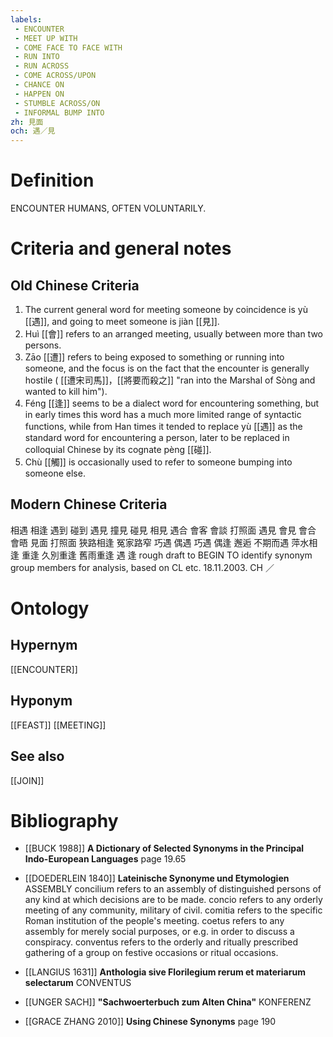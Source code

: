 ```yaml
---
labels: 
 - ENCOUNTER
 - MEET UP WITH
 - COME FACE TO FACE WITH
 - RUN INTO
 - RUN ACROSS
 - COME ACROSS/UPON
 - CHANCE ON
 - HAPPEN ON
 - STUMBLE ACROSS/ON
 - INFORMAL BUMP INTO
zh: 見面
och: 遇／見
---
```


# Definition
ENCOUNTER HUMANS, OFTEN VOLUNTARILY.
# Criteria and general notes
## Old Chinese Criteria
1. The current general word for meeting someone by coincidence is yù [[遇]], and going to meet someone is jiàn [[見]].
2. Huì [[會]] refers to an arranged meeting, usually between more than two persons.
3. Zāo [[遭]] refers to being exposed to something or running into someone, and the focus is on the fact that the encounter is generally hostile ( [[遭宋司馬]]，[[將要而殺之]] "ran into the Marshal of Sòng and wanted to kill him").
4. Féng [[逢]] seems to be a dialect word for encountering something, but in early times this word has a much more limited range of syntactic functions, while from Han times it tended to replace yù [[遇]] as the standard word for encountering a person, later to be replaced in colloquial Chinese by its cognate pèng [[碰]].
5. Chù [[觸]] is occasionally used to refer to someone bumping into someone else.
## Modern Chinese Criteria
相遇
相逢
遇到
碰到
遇見
撞見
碰見
相見
遇合
會客
會談
打照面
遇見
會見
會合
會晤
見面
打照面
狹路相逢
冤家路窄
巧遇
偶遇
巧遇
偶逢
邂逅
不期而遇
萍水相逢
重逢
久別重逢
舊雨重逢
遇
逢
rough draft to BEGIN TO identify synonym group members for analysis, based on CL etc. 18.11.2003. CH ／
# Ontology

## Hypernym
[[ENCOUNTER]]
## Hyponym
[[FEAST]]
[[MEETING]]
## See also
[[JOIN]]
# Bibliography
- [[BUCK 1988]]
**A Dictionary of Selected Synonyms in the Principal Indo-European Languages** page 19.65

- [[DOEDERLEIN 1840]]
**Lateinische Synonyme und Etymologien** 
ASSEMBLY
concilium refers to an assembly of distinguished persons of any kind at which decisions are to be made.
concio refers to any orderly meeting of any community, military of civil.
comitia refers to the specific Roman institution of the people's meeting.
coetus refers to any assembly for merely social purposes, or e.g. in order to discuss a conspiracy.
conventus refers to the orderly and ritually prescribed gathering of a group on festive occasions or ritual occasions.
- [[LANGIUS 1631]]
**Anthologia sive Florilegium rerum et materiarum selectarum** 
CONVENTUS
- [[UNGER SACH]]
**"Sachwoerterbuch zum Alten China"** 
KONFERENZ
- [[GRACE ZHANG 2010]]
**Using Chinese Synonyms** page 190
